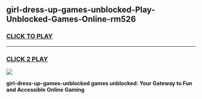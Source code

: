 
## girl-dress-up-games-unblocked-Play-Unblocked-Games-Online-rm526
<h3>
<a href="https://premium76.site?title=girl-dress-up-games-unblocked&ref=25A">CLICK TO PLAY</a></h3>
<hr>

<h3>
<a href="https://premium76.site?title=girl-dress-up-games-unblocked&ref=25A">CLICK 2 PLAY</a>
  
</h3>

<a href="https://premium76.site?title=girl-dress-up-games-unblocked&ref=25A"><img src="https://clearcache.store/games.png"></a>


**girl-dress-up-games-unblocked games unblocked: Your Gateway to Fun and Accessible Online Gaming**
